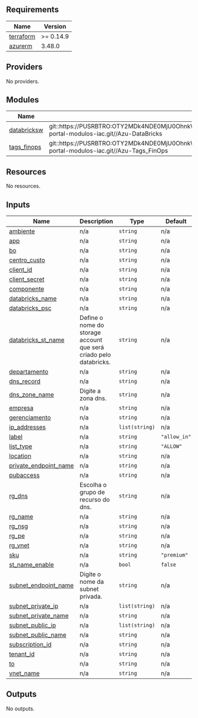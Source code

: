 ## Requirements

| Name | Version |
|------|---------|
| <a name="requirement_terraform"></a> [terraform](#requirement\_terraform) | >= 0.14.9 |
| <a name="requirement_azurerm"></a> [azurerm](#requirement\_azurerm) | 3.48.0 |

## Providers

No providers.

## Modules

| Name | Source | Version |
|------|--------|---------|
| <a name="module_databricksw"></a> [databricksw](#module\_databricksw) | git::https://PUSRBTRO:OTY2MDk4NDE0MjU0OhnkWwR6XfA+Hq9QjeEPQ4pwA%2fS0@bitbucket.bradesco.com.br:8443/scm/cpppv/cloud-portal-modulos-iac.git//Azu-DataBricks | Azu-DataBricks_V45 |
| <a name="module_tags_finops"></a> [tags\_finops](#module\_tags\_finops) | git::https://PUSRBTRO:OTY2MDk4NDE0MjU0OhnkWwR6XfA+Hq9QjeEPQ4pwA%2fS0@bitbucket.bradesco.com.br:8443/scm/cpppv/cloud-portal-modulos-iac.git//Azu-Tags_FinOps | Azu-Tags_FinOps_V1 |

## Resources

No resources.

## Inputs

| Name | Description | Type | Default | Required |
|------|-------------|------|---------|:--------:|
| <a name="input_ambiente"></a> [ambiente](#input\_ambiente) | n/a | `string` | n/a | yes |
| <a name="input_app"></a> [app](#input\_app) | n/a | `string` | n/a | yes |
| <a name="input_bo"></a> [bo](#input\_bo) | n/a | `string` | n/a | yes |
| <a name="input_centro_custo"></a> [centro\_custo](#input\_centro\_custo) | n/a | `string` | n/a | yes |
| <a name="input_client_id"></a> [client\_id](#input\_client\_id) | n/a | `string` | n/a | yes |
| <a name="input_client_secret"></a> [client\_secret](#input\_client\_secret) | n/a | `string` | n/a | yes |
| <a name="input_componente"></a> [componente](#input\_componente) | n/a | `string` | n/a | yes |
| <a name="input_databricks_name"></a> [databricks\_name](#input\_databricks\_name) | n/a | `string` | n/a | yes |
| <a name="input_databricks_psc"></a> [databricks\_psc](#input\_databricks\_psc) | n/a | `string` | n/a | yes |
| <a name="input_databricks_st_name"></a> [databricks\_st\_name](#input\_databricks\_st\_name) | Define o nome do storage account que será criado pelo databricks. | `string` | n/a | yes |
| <a name="input_departamento"></a> [departamento](#input\_departamento) | n/a | `string` | n/a | yes |
| <a name="input_dns_record"></a> [dns\_record](#input\_dns\_record) | n/a | `string` | n/a | yes |
| <a name="input_dns_zone_name"></a> [dns\_zone\_name](#input\_dns\_zone\_name) | Digite a zona dns. | `string` | n/a | yes |
| <a name="input_empresa"></a> [empresa](#input\_empresa) | n/a | `string` | n/a | yes |
| <a name="input_gerenciamento"></a> [gerenciamento](#input\_gerenciamento) | n/a | `string` | n/a | yes |
| <a name="input_ip_addresses"></a> [ip\_addresses](#input\_ip\_addresses) | n/a | `list(string)` | n/a | yes |
| <a name="input_label"></a> [label](#input\_label) | n/a | `string` | `"allow_in"` | no |
| <a name="input_list_type"></a> [list\_type](#input\_list\_type) | n/a | `string` | `"ALLOW"` | no |
| <a name="input_location"></a> [location](#input\_location) | n/a | `string` | n/a | yes |
| <a name="input_private_endpoint_name"></a> [private\_endpoint\_name](#input\_private\_endpoint\_name) | n/a | `string` | n/a | yes |
| <a name="input_pubaccess"></a> [pubaccess](#input\_pubaccess) | n/a | `string` | n/a | yes |
| <a name="input_rg_dns"></a> [rg\_dns](#input\_rg\_dns) | Escolha o grupo de recurso do dns. | `string` | n/a | yes |
| <a name="input_rg_name"></a> [rg\_name](#input\_rg\_name) | n/a | `string` | n/a | yes |
| <a name="input_rg_nsg"></a> [rg\_nsg](#input\_rg\_nsg) | n/a | `string` | n/a | yes |
| <a name="input_rg_pe"></a> [rg\_pe](#input\_rg\_pe) | n/a | `string` | n/a | yes |
| <a name="input_rg_vnet"></a> [rg\_vnet](#input\_rg\_vnet) | n/a | `string` | n/a | yes |
| <a name="input_sku"></a> [sku](#input\_sku) | n/a | `string` | `"premium"` | no |
| <a name="input_st_name_enable"></a> [st\_name\_enable](#input\_st\_name\_enable) | n/a | `bool` | `false` | no |
| <a name="input_subnet_endpoint_name"></a> [subnet\_endpoint\_name](#input\_subnet\_endpoint\_name) | Digite o nome da subnet privada. | `string` | n/a | yes |
| <a name="input_subnet_private_ip"></a> [subnet\_private\_ip](#input\_subnet\_private\_ip) | n/a | `list(string)` | n/a | yes |
| <a name="input_subnet_private_name"></a> [subnet\_private\_name](#input\_subnet\_private\_name) | n/a | `string` | n/a | yes |
| <a name="input_subnet_public_ip"></a> [subnet\_public\_ip](#input\_subnet\_public\_ip) | n/a | `list(string)` | n/a | yes |
| <a name="input_subnet_public_name"></a> [subnet\_public\_name](#input\_subnet\_public\_name) | n/a | `string` | n/a | yes |
| <a name="input_subscription_id"></a> [subscription\_id](#input\_subscription\_id) | n/a | `string` | n/a | yes |
| <a name="input_tenant_id"></a> [tenant\_id](#input\_tenant\_id) | n/a | `string` | n/a | yes |
| <a name="input_to"></a> [to](#input\_to) | n/a | `string` | n/a | yes |
| <a name="input_vnet_name"></a> [vnet\_name](#input\_vnet\_name) | n/a | `string` | n/a | yes |

## Outputs

No outputs.
